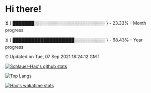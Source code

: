 # Hi there!

⏳ { ███████░░░░░░░░░░░░░░░░░░░░░░░ } - 23.33% - Month progress

⏳ { ████████████████████░░░░░░░░░░ } - 68.43% - Year progress

⏰ Updated on Tue, 07 Sep 2021 18:24:12 GMT


[![Schlauer-Hax's github stats](https://github-readme-stats.vercel.app/api?username=Schlauer-Hax&show_icons=true&theme=dark&count_private=true)](https://github.com/Schlauer-Hax)


[![Top Langs](https://github-readme-stats.vercel.app/api/top-langs/?username=Schlauer-Hax&layout=compact&theme=dark)](https://github.com/Schlauer-Hax?tab=repositories)


[![Hax's wakatime stats](https://github-readme-stats.vercel.app/api/wakatime?username=Hax&theme=dark)](https://wakatime.com/@Hax)

